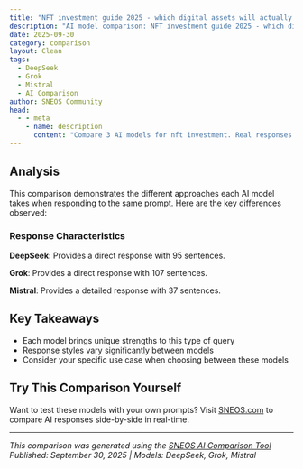 ```yaml
---
title: "NFT investment guide 2025 - which digital assets will actually hold value?"
description: "AI model comparison: NFT investment guide 2025 - which digital assets will actually hold value?..."
date: 2025-09-30
category: comparison
layout: Clean
tags:
  - DeepSeek
  - Grok
  - Mistral
  - AI Comparison
author: SNEOS Community
head:
  - - meta
    - name: description
      content: "Compare 3 AI models for nft investment. Real responses from DeepSeek, Grok, Mistral with detailed analysis."
---
```


<ChatComparison
  title="NFT investment guide 2025 - which digital assets will actually hold value?"
  prompt="NFT investment guide 2025 - which digital assets will actually hold value?"
  :responses='{"DeepSeek": "Of course. Here is a comprehensive NFT investment guide for 2025, focusing on how to identify digital assets with the highest potential to hold and appreciate in value.\n\n### The Core Thesis for 2025: Utility and Integration\n\nThe era of buying a JPEG simply because it\u0027s a JPEG is over. The 2021 hype cycle proved that without underlying utility, most NFTs are vulnerable to price collapse. In 2025, value will be derived from **what an NFT *does***, not just what it looks like.\n\nThink of an NFT not as a picture, but as a **key**. A key to a community, a game, a revenue stream, or a unique digital experience. The most valuable \u0022keys\u0022 will be those that unlock the most compelling and sustainable utilities.\n\n---\n\n### Key Pillars of Value for 2025 and Beyond\n\nHere are the categories and characteristics most likely to hold value.\n\n#### 1. The \u0022Blue-Chip\u0022 \u0026 Cultural Keystones\nThese are the established projects with proven resilience, strong communities, and historical significance. They are the \u0022digital real estate\u0022 of the NFT world.\n\n* **Examples:** CryptoPunks, Bored Ape Yacht Club (BAYC), Art Blocks Curated, Azuki.\n* **Why They Hold Value:**\n * **Brand Power:** They are household names, even outside crypto.\n * **Strong Community (Social Capital):** Ownership is a status symbol.\n * **Licensing \u0026 Commercial Rights:** Owners can often build their own brands and products using their NFT.\n * **Ecosystem Building:** Projects like BAYC have expanded into gaming (HV-MTL, Legends of the Mara), tokenomics ($APE), and real-world events (ApeFest).\n* **2025 Outlook:** These will likely remain valuable, but their growth may slow. Their survival depends on continued innovation. Investing here is like investing in a legacy luxury brand.\n\n#### 2. Utility-First: Gaming \u0026 Entertainment (The \u0022Play-to-Earn\u0022 Evolution)\nThe \u0022Play-to-Earn\u0022 model is maturing into \u0022Play-and-Own.\u0022 The value is in NFTs that are essential for a fun and engaging gaming experience.\n\n* **What to Look For:**\n * **True In-Game Utility:** NFTs that are powerful characters, unique land plots, or rare items that impact gameplay.\n * **Strong Gameplay Loop:** The game must be *fun* first. A sustainable economy is built on engagement, not just speculation.\n * **Interoperability Potential:** NFTs that could be used across multiple games or platforms in the future.\n* **2025 Outlook:** Look for games with AAA-quality graphics and sustainable tokenomics. Projects that have survived the bear market and are nearing full launch are prime candidates.\n\n#### 3. The Access Pass: Membership \u0026 Real-World Benefits\nThis is one of the strongest utility cases. An NFT that acts as a lifetime membership to a network, event series, or service.\n\n* **What to Look For:**\n * **Exclusive Events:** Access to IRL concerts, conferences, or parties.\n * **Networking Opportunities:** Membership in a private Discord or platform for high-net-worth or like-minded individuals.\n * **Product Discounts \u0026 Perks:** Think of it as a lifetime subscription or loyalty card.\n * **Proof-of-Attendance Protocols (POAP):** While not always high-value, collecting POAPs can prove your early involvement in significant projects, which can be a form of social capital.\n* **2025 Outlook:** This category will explode. The value is directly tied to the quality and exclusivity of the benefits provided.\n\n#### 4. The Financialization of NFTs: DeFi x NFTs\nNFTs are becoming financialized assets, creating new ways to derive value from them beyond just selling.\n\n* **Key Concepts:**\n * **NFT Lending \u0026 Borrowing:** Use your NFT as collateral to take out a loan without selling it.\n * **Fractionalization:** Breaking a high-value NFT (like a CryptoPunk) into smaller, more affordable pieces, allowing for shared ownership and increased liquidity.\n * **Royalty-Bearing NFTs:** NFTs that provide a share of the revenue from a project, album, or brand.\n* **2025 Outlook:** Projects that pioneer secure and user-friendly financial tools for NFTs will be critical infrastructure. Owning NFTs that are compatible with these systems will be a major advantage.\n\n#### 5. The \u0022Soul\u0022 of Web3: Decentralized Identity (DID) \u0026 Soulbound Tokens (SBTs)\nThis is a more advanced but crucial concept. NFTs will increasingly represent your identity, credentials, and reputation on the blockchain.\n\n* **What to Look For:**\n * **Soulbound Tokens (SBTs):** Non-transferable NFTs that represent things like educational degrees, work credentials, or event history. They can\u0027t be bought, only earned.\n * **Decentralized Identity (DID) Systems:** NFTs that act as your universal login and reputation score across Web3, granting you access and trust based on your on-chain history.\n* **2025 Outlook:** This is a long-term bet on the fundamental infrastructure of Web3. The value isn\u0027t monetary in a direct sense, but in the access and trust it unlocks.\n\n---\n\n### A Practical Framework for Your 2025 Investment Strategy\n\nBefore you buy anything, ask these questions:\n\n1. **What is the Utility?** Be specific. \u0022It looks cool\u0022 is not enough. Does it grant access? Does it generate revenue? Is it a vital tool in a game?\n2. **Who is the Team?** Are they doxxed (publicly known)? Do they have a track record of delivering on promises? Check their GitHub\u2014is there active development?\n3. **How Strong is the Community?** Lurk in the Discord and Twitter spaces. Is the community engaged, building, and positive? Or is it just people asking \u0022Wen moon?\u0022\n4. **What is the Roadmap \u0026 Execution?** Look at the project\u0027s history. Have they hit their milestones? A beautiful roadmap is worthless without execution.\n5. **Is the Art \u0026 Story Unique?** While secondary to utility, a strong artistic vision and compelling lore can create a powerful brand that stands the test of time.\n6. **What is the Financial Health?** Look at trading volume, floor price history, and royalty structure. A project with a healthy, active market is more resilient.\n\n### Red Flags to Avoid in 2025\n\n* **PFP-Only Projects:** A profile-picture project with no roadmap, utility, or experienced team is a high-risk gamble.\n* **Guarantees of Profit:** Anyone guaranteeing returns is running a scam.\n* **Anonymous, Inexperienced Teams:** The bear market weeded out many of these, but they will return during the next hype cycle.\n* **Forked or Unoriginal Code:** Projects that are blatant copies of others with no innovation.\n* **Artificially Inflated Volume:** Be wary of \u0022wash trading\u0022 where a project\u0027s team buys and sells to themselves to fake activity.\n\n### Final Verdict\n\nIn 2025, the NFT space will be less about speculative gambling and more about **strategic investing in digital assets with tangible use cases.**\n\n**The digital assets that will hold value are those that function as:**\n* **Keys** to exclusive communities and experiences.\n* **Tools** within engaging digital worlds.\n* **Tickets** to real-world events and networks.\n* **Collateral** in a decentralized financial system.\n* **Credentials** for your on-chain identity.\n\nFocus on the underlying value proposition, not the hype. Do your own research, understand the technology, and invest in projects that are building a lasting foundation for the future of the digital world.", "Grok": "Investing in NFTs (Non-Fungible Tokens) in 2025 requires a strategic approach, as the market has matured since the 2021-2022 hype cycle. While NFTs remain a speculative asset class, certain categories and trends are more likely to hold or appreciate in value over time. Below is a guide to navigating NFT investments in 2025, focusing on digital assets with potential long-term value, grounded in current market dynamics and forward-looking insights. Note that this is not financial advice\u2014always do your own research (DYOR) and consider the inherent risks of volatile markets.\n\n### 1. Understand the NFT Landscape in 2025\n- **Market Evolution**: By 2025, NFTs have likely moved beyond the initial \u0022JPEG speculation\u0022 phase. They are increasingly tied to utility, community, and integration with technologies like the metaverse, DeFi (Decentralized Finance), and Web3 ecosystems.\n- ** Regulation and Adoption**: Governments and institutions may have introduced clearer regulations by 2025, potentially stabilizing the market but also limiting some speculative fervor. Institutional adoption (e.g., by brands, gaming companies, and artists) will play a larger role in driving value.\n- **Technology Advancements**: Improved blockchain scalability (via Layer-2 solutions like Ethereum\u0027s rollups, Polygon, or others) and lower transaction fees will make NFTs more accessible, while AR/VR integration could enhance their use cases.\n\n### 2. Key Factors for NFT Value in 2025\nWhen assessing NFTs for investment, focus on these core drivers of long-term value:\n- **Utility**: NFTs that offer real-world or digital utility (e.g., access to exclusive communities, in-game assets, or ownership of virtual land) are more likely to retain value than purely collectible items.\n- **Community Strength**: Projects with active, engaged communities often sustain value better. Look for NFTs tied to DAOs (Decentralized Autonomous Organizations) or projects with strong governance and roadmap transparency.\n- **Scarcity and Provenance**: Rarity within a collection, along with verifiable ownership history on the blockchain, remains a key value driver for high-end NFTs.\n- **Cultural Relevance**: NFTs tied to influential artists, brands, or movements (e.g., digital art by Beeple or collaborations with major corporations like Nike) often hold cultural cachet that supports value.\n- **Interoperability**: NFTs usable across multiple platforms (e.g., metaverse-ready avatars or assets compatible with different games) are more likely to appreciate as Web3 ecosystems grow.\n\n### 3. Promising NFT Categories for 2025 Investment\nBased on current trends and projected growth, these categories are likely to hold or increase in value by 2025:\n#### a) Metaverse Land and Assets\n- **Why**: The metaverse is expected to expand significantly by 2025, with companies like Meta, Decentraland, and The Sandbox leading virtual world development. Owning virtual real estate or assets (e.g., avatars, wearables) in popular metaverse platforms could yield high returns if adoption grows.\n- **Where to Look**: Focus on established platforms like Decentraland (MANA) and The Sandbox (SAND), or emerging metaverse projects with strong backing. Watch for partnerships with major brands or gaming companies.\n- **Risk**: Value depends on user adoption\u2014if the metaverse fails to attract mainstream users, these assets could lose relevance.\n\n#### b) Gaming NFTs (Play-to-Earn and In-Game Assets)\n- **Why**: Play-to-earn (P2E) and blockchain-based games are projected to grow as gamers embrace ownership of in-game items (e.g., weapons, skins, characters). These NFTs often have utility within their ecosystems.\n- **Where to Look**: Invest in assets from popular games like Axie Infinity (if it sustains momentum), Star Atlas, or upcoming titles with strong developer teams and community buzz. Also, consider platforms like Enjin that support NFT creation for games.\n- **Risk**: Game-specific NFTs can plummet in value if the game loses popularity. Diversify across multiple gaming ecosystems.\n\n#### c) Art and Collectibles by Renowned Creators\n- **Why**: High-end digital art and collectibles from established artists or iconic collections (e.g., CryptoPunks, Bored Ape Yacht Club) have proven to hold value as status symbols and cultural artifacts.\n- **Where to Look**: Target blue-chip NFTs like CryptoPunks or BAYC (if you can afford floor prices) for stability, or look for works by emerging artists gaining traction on platforms like Foundation or SuperRare. Also, keep an eye on collaborations between traditional artists and NFT platforms.\n- **Risk**: Art NFTs are highly speculative and tied to market sentiment. Avoid overpaying for hyped collections without cultural staying power.\n\n#### d) Music and Entertainment NFTs\n- **Why**: Musicians and entertainers are increasingly using NFTs to monetize content (e.g., exclusive tracks, virtual concert tickets, or fractional ownership of royalties). This ties NFTs to real-world revenue streams.\n- **Where to Look**: Platforms like Royal (for music royalties) or projects by major artists dropping exclusive content. Virtual concert experiences in the metaverse could also be a growth area.\n- **Risk**: Value is tied to the artist\u2019s popularity and the platform\u2019s longevity\u2014choose projects with sustainable models.\n\n#### e) Utility-Driven NFTs (Memberships, Access Passes)\n- **Why**: NFTs that grant access to exclusive communities, events, or services (e.g., Bored Ape Yacht Club\u2019s perks or VeeFriends\u2019 conference access) often retain value due to ongoing utility and network effects.\n- **Where to Look**: Projects with clear roadmaps for delivering value to holders, such as Alpha Pass NFTs for early access to new platforms or DAO governance tokens tied to NFTs.\n- **Risk**: If the promised utility isn\u2019t delivered, value can collapse. Research the team\u2019s track record.\n\n### 4. Projects to Watch in 2025\nWhile specific projects can\u2019t be guaranteed to succeed, here are some categories and names likely to remain relevant based on current momentum:\n- **Blue-Chip Collections**: CryptoPunks, Bored Ape Yacht Club, and Art Blocks Curated\u2014often seen as \u201Cdigital heirlooms\u201D with historical significance.\n- **Metaverse Leaders**: Decentraland, The Sandbox, and newer players like Somnium Space.\n- **Gaming Innovators**: Axie Infinity (if it adapts), Illuvium, and Star Atlas for high-quality blockchain games.\n- **Emerging Ecosystems**: Watch for Layer-1 and Layer-2 blockchains (e.g., Solana, Avalanche, Polygon) hosting innovative NFT projects with low fees and high scalability.\n\n### 5. How to Invest Wisely in NFTs for 2025\n- **Start Small and Diversify**: Allocate only a small portion of your portfolio to NFTs (e.g., 1-5%) since they\u2019re high-risk. Spread investments across categories (e.g., art, gaming, metaverse) to mitigate losses.\n- **Research Deeply**: Use tools like OpenSea, Rarible, or Dune Analytics to track sales data, floor prices, and community activity. Join Discord or Twitter communities to gauge sentiment and roadmap progress.\n- **Focus on Long-Term Holders**: Avoid flipping NFTs for quick profits unless you\u2019re experienced\u2014short-term speculation is riskier in a maturing market. Look for projects with \u201Cdiamond-handed\u201D communities.\n- **Secure Your Assets**: Use hardware wallets (e.g., Ledger, Trezor) to store NFTs and avoid phishing scams. Never share private keys or seed phrases.\n- **Timing the Market**: NFT markets often follow crypto cycles. Buying during bear markets (low sentiment) and holding through bull runs can maximize returns, though timing is hard to predict.\n\n### 6. Risks to Consider\n- **Market Volatility**: NFT prices are tied to crypto market sentiment (e.g., Ethereum price fluctuations) and can crash during bear markets.\n- **Regulatory Uncertainty**: Governments may impose taxes, bans, or restrictions on NFTs, impacting liquidity and value.\n- **Project Failure**: Many NFT projects fail to deliver on promises\u2014rug pulls and abandoned roadmaps are common.\n- **Environmental Concerns**: If energy-intensive blockchains (like Ethereum pre-merge) face backlash, NFT adoption could slow unless sustainable solutions dominate by 2025.\n\n### 7. Predictions for NFT Value in 2025\n- **Mainstream Integration**: NFTs will likely be integrated into everyday digital experiences (e.g., social media profile pictures, virtual event tickets, or brand loyalty programs), driving demand for utility-based tokens.\n- **Consolidation**: The market may see fewer but higher-quality projects as speculative \u201Cmeme\u201D NFTs fade. Blue-chip and utility-driven NFTs will dominate.\n- **Price Polarization**: High-end NFTs (e.g., CryptoPunks) may appreciate further as status symbols, while low-value collections struggle unless tied to utility.\n\n### Conclusion\nIn 2025, the NFTs most likely to hold value will be those with utility, strong communities, and ties to growing sectors like the metaverse, gaming, and entertainment. Focus on established blue-chip collections for stability, metaverse and gaming assets for growth potential, and utility-driven NFTs for practical value. Always approach NFT investing with caution\u2014treat it as a speculative venture, allocate funds you can afford to lose, and stay informed about market trends and technological developments. Tools like NFT marketplaces, Twitter Spaces, and blockchain analytics will be your best allies in identifying winners in this evolving space. What specific NFT categories or projects are you eyeing? I can dig deeper into those if you\u2019d like!", "Mistral": "Predicting the future of NFTs (Non-Fungible Tokens) and which digital assets will hold value in 2025 involves a mix of understanding current trends, technological advancements, and market dynamics. Here are some key considerations and potential areas where NFTs might retain or increase their value:\n\n### 1. **Art and Collectibles**\n- **Blue-Chip NFTs**: Established collections like CryptoPunks, Bored Ape Yacht Club (BAYC), and Art Blocks have shown resilience and continued interest. These are likely to remain valuable due to their historical significance and community support.\n- **Emerging Artists**: Keep an eye on up-and-coming digital artists who are gaining traction. Early investments in promising artists can yield significant returns.\n\n### 2. **Gaming and Metaverse**\n- **In-Game Assets**: NFTs representing in-game items, characters, and virtual real estate in popular metaverse platforms like Decentraland, The Sandbox, and Axie Infinity are likely to hold value as these ecosystems grow.\n- **Interoperability**: Assets that can be used across multiple games and platforms may become more valuable due to their versatility.\n\n### 3. **Music and Media**\n- **Music NFTs**: Digital assets representing ownership of music tracks, albums, or concert tickets can hold value, especially if they come with additional perks like royalties or exclusive access.\n- **Film and TV**: NFTs tied to popular films, TV shows, or digital content can also be valuable, especially if they offer unique experiences or rights.\n\n### 4. **Real Estate and Virtual Land**\n- **Virtual Real Estate**: As the metaverse continues to develop, virtual land in popular platforms will likely retain or increase in value, especially in prime locations.\n- **Real-World Integration**: NFTs that represent ownership of real-world properties or integrate with real-world assets could also be valuable.\n\n### 5. **Utility and Functional NFTs**\n- **Membership and Access**: NFTs that grant access to exclusive communities, events, or services can hold value due to their utility.\n- **Identity and Credentials**: NFTs representing digital identities, certificates, or credentials could become more valuable as blockchain technology becomes more integrated into everyday life.\n\n### 6. **Sustainability and Eco-Friendly NFTs**\n- **Green NFTs**: As environmental concerns grow, NFTs that are created on eco-friendly blockchains or support sustainable initiatives may hold more value.\n\n### 7. **Regulatory and Legal Considerations**\n- **Compliance**: NFTs that comply with evolving regulations and legal frameworks are more likely to retain value. Keep an eye on regulatory developments in your region.\n\n### 8. **Community and Social Proof**\n- **Strong Communities**: NFTs backed by strong, active communities tend to hold value better. Look for projects with engaged communities and ongoing development.\n- **Social Proof**: NFTs endorsed by influential figures or institutions can also hold value due to their perceived legitimacy.\n\n### 9. **Technological Advancements**\n- **Interoperability**: NFTs that can be easily transferred and used across different blockchains and platforms may become more valuable.\n- **Scalability**: As blockchain technology improves, NFTs on more scalable and efficient blockchains could hold more value.\n\n### 10. **Market Trends and Sentiment**\n- **Trend Analysis**: Stay updated with market trends and sentiment. Platforms like OpenSea, Rarible, and SuperRare can provide insights into what\u0027s popular and valuable.\n- **Investor Sentiment**: Pay attention to what major investors and influencers are saying and doing in the NFT space.\n\n### Conclusion\nInvesting in NFTs in 2025 will require a balanced approach, considering both the intrinsic value of the assets and the broader market trends. Diversifying your portfolio across different types of NFTs and staying informed about technological and regulatory developments will be crucial. Always conduct thorough research and consider consulting with financial advisors or experts in the field."}' 
  published-date="11:08"
/>

## Analysis

This comparison demonstrates the different approaches each AI model takes when responding to the same prompt. Here are the key differences observed:

### Response Characteristics

**DeepSeek**: Provides a direct response with 95 sentences. 

**Grok**: Provides a direct response with 107 sentences. 

**Mistral**: Provides a detailed response with 37 sentences. 

## Key Takeaways

- Each model brings unique strengths to this type of query
- Response styles vary significantly between models
- Consider your specific use case when choosing between these models

## Try This Comparison Yourself

Want to test these models with your own prompts? Visit [SNEOS.com](https://sneos.com) to compare AI responses side-by-side in real-time.

---

*This comparison was generated using the [SNEOS AI Comparison Tool](https://sneos.com)*
*Published: September 30, 2025 | Models: DeepSeek, Grok, Mistral*
